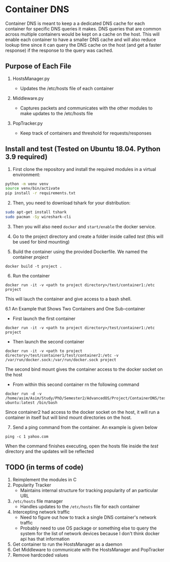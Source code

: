 # Container DNS
Container DNS is meant to keep a a dedicated DNS cache for each container for specific DNS queries it makes. DNS queries that are common across multiple containers would be kept on a cache on the host. This will enable each container to have a smaller DNS cache and will also reduce lookup time since it can query the DNS cache on the host (and get a faster response) if the response to the query was cached.

## Purpose of Each File
1. HostsManager.py
    - Updates the /etc/hosts file of each container

2. Middleware.py
    - Captures packets and communicates with the other modules to make updates to the /etc/hosts file

3. PopTracker.py
    - Keep track of containers and threshold for requests/responses

## Install and test (Tested on Ubuntu 18.04. Python 3.9 required)

1. First clone the repository and install the required modules in a virtual environment:

```bash
python -m venv venv
source venv/bin/activate
pip install -r requirements.txt
```

2. Then, you need to download tshark for your distribution:

```bash
sudo apt-get install tshark
sudo pacman -Sy wireshark-cli
```
3. Then you will also need `docker` and `start/enable` the docker service. 

4. Go to the project directory and create a folder inside called _test_ (this will be used for bind mounting)

5. Build the container using the provided Dockerfile. We named the container _project_
```
docker build -t project .
```

6. Run the container
```
docker run -it -v <path to project directory>/test/container1:/etc project
```
This will lauch the container and give access to a bash shell.

6.1 An Example that Shows Two Containers and One Sub-container
- First launch the first container
```
docker run -it -v <path to project directory>/test/container1:/etc project
```
- Then launch the second container
```
docker run -it -v <path to project directory>/test/container1/test/container2:/etc -v /var/run/docker.sock:/var/run/docker.sock project
```
The second bind mount gives the container access to the docker socket on the host
- From within this second container rn the following command
```
docker run -d -v /home/asim/Asim/Study/PhD/Semester2/AdvancedOS/Project/ContainerDNS/test/container2:/etc ubuntu:latest /bin/bash
```
Since container2 had access to the docker socket on the host, it will run a container in itself but will bind mount directories on the host.

7. Send a ping command from the container. An example is given below
```
ping -c 1 yahoo.com
```

When the command finishes executing, open the hosts file inside the _test_ directory and the updates will be reflected

## TODO (in terms of code)

1. Reimplement the modules in C
2. Popularity Tracker
    - Maintains internal structure for tracking popularity of an particular URL
3. `/etc/hosts` file manager
    - Handles updates to the `/etc/hosts` file for each container
4. Intercepting network traffic
    - Need to figure out how to track a single DNS container's network traffic
    - Probably need to use OS package or something else to query the system for the list of network devices because I don't think docker api has that information
5. Get container to run the HostsManager as a daemon
6. Get Middleware to communicate with the HostsManager and PopTracker
7. Remove hardcoded values
